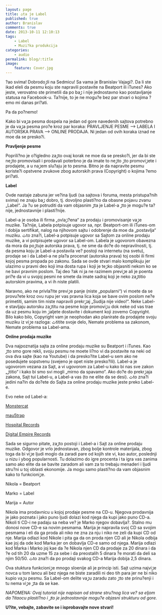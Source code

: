 ```yaml
---
layout: page
title: ٹta je Label
published: true
author: Branislav
comments: true
date: 2013-10-11 12:10:13
tags:
    - Label
    - Muzi?ka produkcija
categories:
    - audio
permalink: blog/:title
image:
    feature: Cover.jpg
---
```

?ao svima! Dobrodoڑli na Sedmicu! Sa vama je Branislav Vajagi?. Da li ste ikad ‍eleli da pesmu koju ste napravili postavite na Beatport ili iTunes? Ako jeste, verovatno ste primetili da po baڑ i nije jednostavno kao postavljanje statusa na Facebook-u. Ta?nije, to je ne mogu?e bez par stvari o kojima ?emo mi danas pri?ati.

Pa da po?nemo!
  
Kako bi vaڑa pesma dospela na jedan od gore navedenih sajtova potrebno je da vaڑa pesma pro?e kroz par koraka: PRAVLJENJE PESME &#8212;> LABELA I AUTORSKA PRAVA &#8212;> ONLINE PRODAJA. Ni jedan od ovih koraka iznad ne mo‍e da se presko?i.

**Pravljenje pesme**
  
Poprili?no je o?igledno zaڑto ovaj korak ne mo‍e da se presko?i, jer da bi ste neڑto promovisali i prodavali poterbno je da imate to neڑto ڑto promoviڑete i prodajete, a u naڑem slu?aju je to pesma. Bitno je da napravite pesmu koriste?i opstvene zvukove zbog autorskih prava (Copyright) o kojima ?emo pri?ati.

**Label**
  
Ovde nastaje zabuna jer ve?ina ljudi (sa sajtova i foruma, mesta pristupa?nih svima) ne znaju baڑ dobro, tj. dovoljno plasti?no da obasne pojavu zvanu &#8222;Label&#8220;. Ja ?u se potruditi da vam objasnim ڑta je Label-a ڑto je mogu?e ta?nije, jednostavnije i plasti?nije.
  
Label-a je osoba ili firma &#8222;ovlaڑ?ena&#8220; za prodaju i promovisanje vaڑe muzike. Ta?nije, Labela potpisuje ugovor sa, npr. Beatport-om ili iTunes-om i dobija sertifikat, nalog na njihovom sajtu i odobrenje da mo‍e da &#8222;postavlja&#8220; muziku. ٹto zna?i, Label-a potpisuje ugovor sa Sajtom za online prodaju muzike, a vi potpisujete ugovor sa Label-om. Labela je ugovorom obavezna da mora da poڑtuje autorska prava, tj. ne sme da do?e do nepravilnosti, tj. da pesma koju je Label-a postavila ve? postoji na internetu (na svetu), prodaje se i da Label-a ne pla?a procenat (autorska prava) toj osobi ili firmi kojoj pesma propada po zakonu. Sada se ovde stvari malo komplikuju jer ulazimo u pravni deo koji ima dosta rupa i koji je teڑko objasniti nekom ko se ne bavi pravnim poslom. Taj deo ?ak ni ja ne razimem previڑe ali je poenta pri?e da vi u svojoj pesmi ne smete da imate sadr‍aj koji je neko zaڑtitio autorskim pravima, a vi ih niste platili.
  
Naravno, ako ne privla?ite previڑe pa‍nje (niste &#8222;popularni&#8220;) vi mo‍ete da se provu?ete kroz ovu rupu jer vas pravna lica koja se bave ovim poslom ne?e primetiti, samim tim niste napravili prekrڑaj &#8222;Sudija nije video!&#8220;. Neke Label-e stavljaju autorsku zaڑtitu na pesme koje promoviڑu dok neke od vas tra‍e da uz pesmu koju im ڑaljete dostavite i dokument koji zovemo Copyright. Bilo kako bilo, Copyright vam je neophodan ako planirate da prodajete svoju muziku iz viڑe razloga: ٹtitite svoje delo, Nemate problema sa zakonom, Nemate problema sa Label-ama.

**Online prodaja muzike**
  
Dva najpoznatija sajta za online prodaju muzike su Beatport i iTunes. Kao ڑto smo gore rekli, svoju pesmu ne mo‍ete li?no vi da postavite na neki od ova dva sajte (kao na Youtube) i da presko?ite Label-u sem ako ne posedujete sopstvenu (svejeno je opet niste presko?ili). Label-a je ugovorom vezana za Sajt, a vi ugovorom za Label-u kako bi nas sve zakon &#8222;ڑtitio&#8220; i kako bi smo svi mogli &#8222;mirno da spavamo&#8220;. Ako do?e do prekrڑaja zakona, Sajt tu‍i Label-u, a Label-a vas (to ne ‍elite da se desi). ٹto zna?i jedini na?in da do?ete do Sajta za online prodaju muzike jeste preko Label-e.

Evo neke od Label-a:
  
[Monstercat][1]
  
[mau5trap][2]
  
[Hospital Records][3]
  
[Digital Empire Records][4]

Sada se sigurno pitate, zaڑto postoji i Label-a i Sajt za online prodaju muzike. Odgovor je vrlo jednostavan, zbog bolje kontrole materijala, zbog toga da bi viڑe ljudi moglo da zaradi pare od kojih ste vi, kao autor, poslednji u nizu i ybog popularnosti. Tu dolazimo do igre procenta i ta igra vas zanima samo ako ‍elite da se bavite zaradom ali vam za to trebaju menad‍eri i ljudi stru?ni u toj oblasti ekonomije. Ja mogu samo plasti?no da vam objasnim kako to funkcioniڑe.

Nikola = Beatport
  
Marko = Label
  
Marija = Autor

Nikola ima prodavnicu u kojoj prodaje pesme na CD-u. Njegova prodavnija je jako poznata i jako puno ljudi dolazi kod njega da kupi jako puno CD-a. Nikoli ti CD-i ne padaju sa neba ve? je Marko njegov dobavlja?. Stalno mu donosi nove CD-e sa novim pesmama. Marija je napravila svoj CD sa svojim pesmama i ‍eli da ga proda ali niko ne zna za nju i niko ne zeli da kupi CD od nje. Marija odlazi kod Nikole i pita ga da on proda njen CD ali je Nikola odbija ka‍e joj da ode kod Marka jer on dobavlja CD-e samo od njega. Marija odlazi kod Marka i Marko joj ka‍e da ?e Nikola njen CD da prodaje za 20 dinara i da ?e od tih 20 da uzme 15 za sebe i da preostalih 5 dinara ?e morati da deli sa njim 50/50. ٹto zna?i da po prodaji svakog CD-a Marija dobija 2,5 dinara.
  
Ova stuktura funkcioniڑe mnogo slo‍enije ali je princip isti. Sajt uzima najviڑe novca u tom lancu ali bez njega ne biste zaradili ni deo tih para jer ne bi niko kupio vaڑu pesmu. Sa Label-om delite vaڑu zaradu zato ڑto ste prinu?enji i tu nema viڑe ڑta da se ka‍e.

_NAPOMENA: Ovaj tutorial nije napisan od strane stru?nog lica ve? sa ‍eljom da ?itaocu plasti?no i ڑto je jednostavnije mogu?e objasni strukturu od gore._

**U?ite, ve‍bajte, zabavite se i isprobavajte nove stvari!**

 [1]: http://www.monstercat.com/
 [2]: http://mau5trap.com/
 [3]: https://www.hospitalrecords.com/
 [4]: http://www.digitalempirerecords.com/
